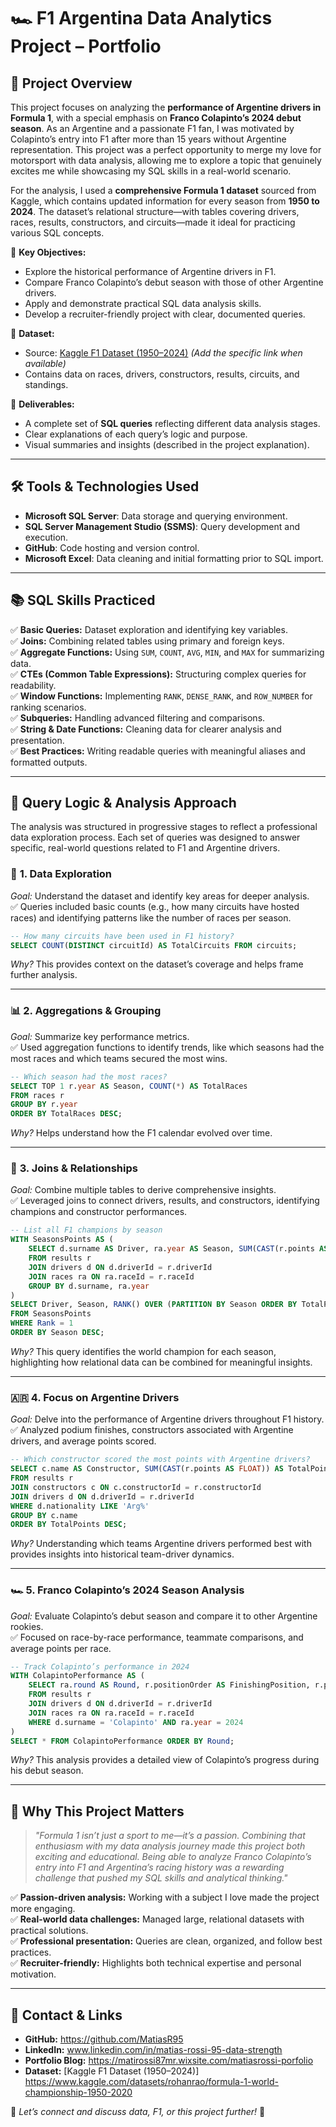 # 🏎️ **F1 Argentina Data Analytics Project – Portfolio**

## 📢 **Project Overview**
This project focuses on analyzing the **performance of Argentine drivers in Formula 1**, with a special emphasis on **Franco Colapinto’s 2024 debut season**. As an Argentine and a passionate F1 fan, I was motivated by Colapinto’s entry into F1 after more than 15 years without Argentine representation. This project was a perfect opportunity to merge my love for motorsport with data analysis, allowing me to explore a topic that genuinely excites me while showcasing my SQL skills in a real-world scenario.

For the analysis, I used a **comprehensive Formula 1 dataset** sourced from Kaggle, which contains updated information for every season from **1950 to 2024**. The dataset’s relational structure—with tables covering drivers, races, results, constructors, and circuits—made it ideal for practicing various SQL concepts.  

🔎 **Key Objectives:**  
- Explore the historical performance of Argentine drivers in F1.  
- Compare Franco Colapinto’s debut season with those of other Argentine drivers.  
- Apply and demonstrate practical SQL data analysis skills.  
- Develop a recruiter-friendly project with clear, documented queries.  

💾 **Dataset:**  
- Source: [Kaggle F1 Dataset (1950–2024)](https://www.kaggle.com/) *(Add the specific link when available)*  
- Contains data on races, drivers, constructors, results, circuits, and standings.  

🚀 **Deliverables:**  
- A complete set of **SQL queries** reflecting different data analysis stages.  
- Clear explanations of each query’s logic and purpose.  
- Visual summaries and insights (described in the project explanation).  

---

## 🛠️ **Tools & Technologies Used**  
- **Microsoft SQL Server**: Data storage and querying environment.  
- **SQL Server Management Studio (SSMS)**: Query development and execution.  
- **GitHub**: Code hosting and version control.  
- **Microsoft Excel**: Data cleaning and initial formatting prior to SQL import.  

---

## 📚 **SQL Skills Practiced**  
✅ **Basic Queries:** Dataset exploration and identifying key variables.  
✅ **Joins:** Combining related tables using primary and foreign keys.  
✅ **Aggregate Functions:** Using `SUM`, `COUNT`, `AVG`, `MIN`, and `MAX` for summarizing data.  
✅ **CTEs (Common Table Expressions):** Structuring complex queries for readability.  
✅ **Window Functions:** Implementing `RANK`, `DENSE_RANK`, and `ROW_NUMBER` for ranking scenarios.  
✅ **Subqueries:** Handling advanced filtering and comparisons.  
✅ **String & Date Functions:** Cleaning data for clearer analysis and presentation.  
✅ **Best Practices:** Writing readable queries with meaningful aliases and formatted outputs.  

---

## 📝 **Query Logic & Analysis Approach**  
The analysis was structured in progressive stages to reflect a professional data exploration process. Each set of queries was designed to answer specific, real-world questions related to F1 and Argentine drivers. 

### 🏁 **1. Data Exploration**  
*Goal:* Understand the dataset and identify key areas for deeper analysis.  
✅ Queries included basic counts (e.g., how many circuits have hosted races) and identifying patterns like the number of races per season.  

```sql
-- How many circuits have been used in F1 history?
SELECT COUNT(DISTINCT circuitId) AS TotalCircuits FROM circuits;
```
*Why?* This provides context on the dataset’s coverage and helps frame further analysis.

---

### 📊 **2. Aggregations & Grouping**  
*Goal:* Summarize key performance metrics.  
✅ Used aggregation functions to identify trends, like which seasons had the most races and which teams secured the most wins.  

```sql
-- Which season had the most races?
SELECT TOP 1 r.year AS Season, COUNT(*) AS TotalRaces
FROM races r
GROUP BY r.year
ORDER BY TotalRaces DESC;
```
*Why?* Helps understand how the F1 calendar evolved over time.

---

### 🔗 **3. Joins & Relationships**  
*Goal:* Combine multiple tables to derive comprehensive insights.  
✅ Leveraged joins to connect drivers, results, and constructors, identifying champions and constructor performances.  

```sql
-- List all F1 champions by season
WITH SeasonsPoints AS (
    SELECT d.surname AS Driver, ra.year AS Season, SUM(CAST(r.points AS FLOAT)) AS TotalPoints
    FROM results r
    JOIN drivers d ON d.driverId = r.driverId
    JOIN races ra ON ra.raceId = r.raceId
    GROUP BY d.surname, ra.year
)
SELECT Driver, Season, RANK() OVER (PARTITION BY Season ORDER BY TotalPoints DESC) AS Rank
FROM SeasonsPoints
WHERE Rank = 1
ORDER BY Season DESC;
```
*Why?* This query identifies the world champion for each season, highlighting how relational data can be combined for meaningful insights.

---

### 🇦🇷 **4. Focus on Argentine Drivers**  
*Goal:* Delve into the performance of Argentine drivers throughout F1 history.  
✅ Analyzed podium finishes, constructors associated with Argentine drivers, and average points scored.  

```sql
-- Which constructor scored the most points with Argentine drivers?
SELECT c.name AS Constructor, SUM(CAST(r.points AS FLOAT)) AS TotalPoints
FROM results r
JOIN constructors c ON c.constructorId = r.constructorId
JOIN drivers d ON d.driverId = r.driverId
WHERE d.nationality LIKE 'Arg%'
GROUP BY c.name
ORDER BY TotalPoints DESC;
```
*Why?* Understanding which teams Argentine drivers performed best with provides insights into historical team-driver dynamics.

---

### 🏎️ **5. Franco Colapinto’s 2024 Season Analysis**  
*Goal:* Evaluate Colapinto’s debut season and compare it to other Argentine rookies.  
✅ Focused on race-by-race performance, teammate comparisons, and average points per race.  

```sql
-- Track Colapinto’s performance in 2024
WITH ColapintoPerformance AS (
    SELECT ra.round AS Round, r.positionOrder AS FinishingPosition, r.points AS PointsEarned
    FROM results r
    JOIN drivers d ON d.driverId = r.driverId
    JOIN races ra ON ra.raceId = r.raceId
    WHERE d.surname = 'Colapinto' AND ra.year = 2024
)
SELECT * FROM ColapintoPerformance ORDER BY Round;
```
*Why?* This analysis provides a detailed view of Colapinto’s progress during his debut season.

---

## 🌟 **Why This Project Matters**  
> *"Formula 1 isn’t just a sport to me—it’s a passion. Combining that enthusiasm with my data analysis journey made this project both exciting and educational. Being able to analyze Franco Colapinto’s entry into F1 and Argentina’s racing history was a rewarding challenge that pushed my SQL skills and analytical thinking."*  

✅ **Passion-driven analysis:** Working with a subject I love made the project more engaging.  
✅ **Real-world data challenges:** Managed large, relational datasets with practical solutions.  
✅ **Professional presentation:** Queries are clean, organized, and follow best practices.  
✅ **Recruiter-friendly:** Highlights both technical expertise and personal motivation.  

---

## 💬 **Contact & Links**  
- **GitHub:**  https://github.com/MatiasR95 
- **LinkedIn:** www.linkedin.com/in/matias-rossi-95-data-strength  
- **Portfolio Blog:** https://matirossi87mr.wixsite.com/matiasrossi-porfolio
- **Dataset:** [Kaggle F1 Dataset (1950–2024)] https://www.kaggle.com/datasets/rohanrao/formula-1-world-championship-1950-2020 

📧 *Let’s connect and discuss data, F1, or this project further!* 🚀

